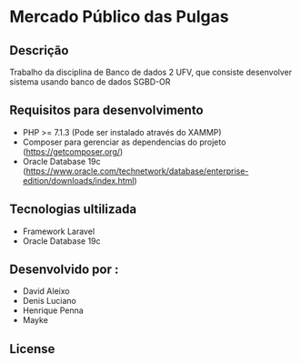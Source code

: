 # Mercado Público das Pulgas

## Descrição
Trabalho da disciplina de Banco de dados 2 UFV, que consiste desenvolver sistema usando banco de dados SGBD-OR

## Requisitos para desenvolvimento
- PHP >= 7.1.3 (Pode ser instalado através do XAMMP)
- Composer para gerenciar as dependencias do projeto (https://getcomposer.org/)
- Oracle Database 19c (https://www.oracle.com/technetwork/database/enterprise-edition/downloads/index.html)

## Tecnologias ultilizada
- Framework Laravel
- Oracle Database 19c

## Desenvolvido por :
- David Aleixo
- Denis Luciano
- Henrique Penna
- Mayke

## License
